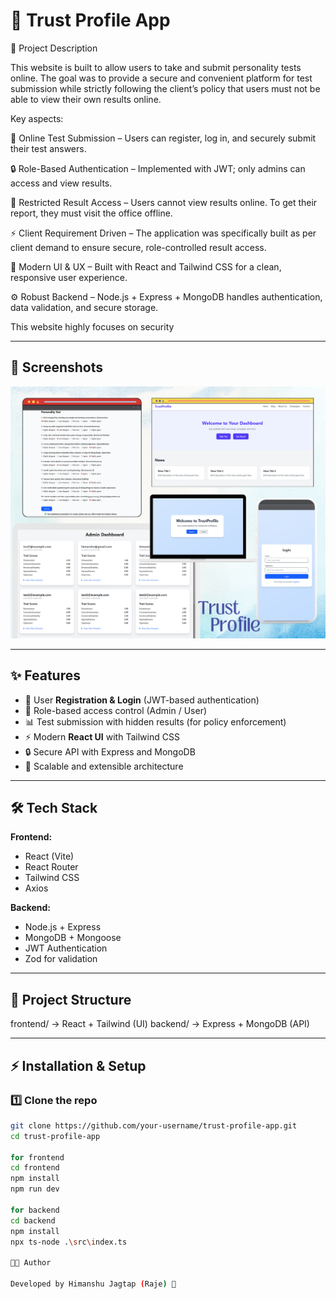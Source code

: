 # 🔐 Trust Profile App

📌 Project Description

This website is built to allow users to take and submit personality tests online. The goal was to provide a secure and convenient platform for test submission while strictly following the client’s policy that users must not be able to view their own results online.

Key aspects:

📝 Online Test Submission – Users can register, log in, and securely submit their test answers.

🔒 Role-Based Authentication – Implemented with JWT; only admins can access and view results.

🚫 Restricted Result Access – Users cannot view results online. To get their report, they must visit the office offline.

⚡ Client Requirement Driven – The application was specifically built as per client demand to ensure secure, role-controlled result access.

🎨 Modern UI & UX – Built with React and Tailwind CSS for a clean, responsive user experience.

⚙️ Robust Backend – Node.js + Express + MongoDB handles authentication, data validation, and secure storage.

This website highly focuses on security


---

## 📸 Screenshots

![demo Trust profile](./frontend/public/TrustProfile.png)

---

## ✨ Features
- 🔑 User **Registration & Login** (JWT-based authentication)
- 👤 Role-based access control (Admin / User)
- 📊 Test submission with hidden results (for policy enforcement)
- ⚡ Modern **React UI** with Tailwind CSS
- 🔒 Secure API with Express and MongoDB
- 🚀 Scalable and extensible architecture

---

## 🛠️ Tech Stack
**Frontend:**
- React (Vite)
- React Router
- Tailwind CSS
- Axios

**Backend:**
- Node.js + Express
- MongoDB + Mongoose
- JWT Authentication
- Zod for validation

---

## 📂 Project Structure

frontend/ → React + Tailwind (UI)
backend/ → Express + MongoDB (API)



---

## ⚡ Installation & Setup

### 1️⃣ Clone the repo
```bash
git clone https://github.com/your-username/trust-profile-app.git
cd trust-profile-app

for frontend 
cd frontend
npm install
npm run dev

for backend 
cd backend
npm install
npx ts-node .\src\index.ts

👨‍💻 Author

Developed by Himanshu Jagtap (Raje) 🚀
